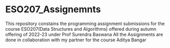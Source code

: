 # ESO207_Assignemnts
This repository constains the programming assignment submissions for the course ESO207(Data Structures and Algorithms) offered during autumn offering of 2022-23 under Prof Surendra Baswana
All the Assignments are done in collaboration with my partner for the course Aditya Bangar
